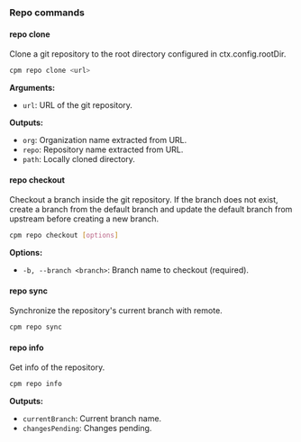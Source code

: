 ### Repo commands

#### repo clone

Clone a git repository to the root directory configured in ctx.config.rootDir.

```bash
cpm repo clone <url>
```

**Arguments:**
- `url`: URL of the git repository.

**Outputs:**
- `org`: Organization name extracted from URL.
- `repo`: Repository name extracted from URL.
- `path`: Locally cloned directory.

#### repo checkout

Checkout a branch inside the git repository. If the branch does not exist, create a branch from the default branch and update the default branch from upstream before creating a new branch.

```bash
cpm repo checkout [options]
```

**Options:**
- `-b, --branch <branch>`: Branch name to checkout (required).

#### repo sync

Synchronize the repository's current branch with remote.

```bash
cpm repo sync
```

#### repo info

Get info of the repository.

```bash
cpm repo info
```

**Outputs:**
- `currentBranch`: Current branch name.
- `changesPending`: Changes pending.
